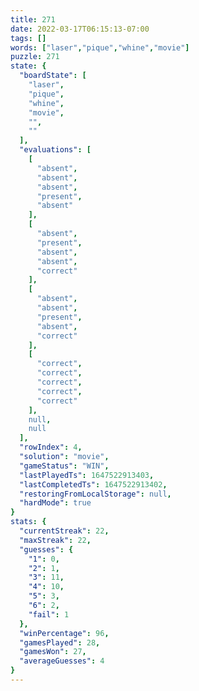 ```yaml
---
title: 271
date: 2022-03-17T06:15:13-07:00
tags: []
words: ["laser","pique","whine","movie"]
puzzle: 271
state: {
  "boardState": [
    "laser",
    "pique",
    "whine",
    "movie",
    "",
    ""
  ],
  "evaluations": [
    [
      "absent",
      "absent",
      "absent",
      "present",
      "absent"
    ],
    [
      "absent",
      "present",
      "absent",
      "absent",
      "correct"
    ],
    [
      "absent",
      "absent",
      "present",
      "absent",
      "correct"
    ],
    [
      "correct",
      "correct",
      "correct",
      "correct",
      "correct"
    ],
    null,
    null
  ],
  "rowIndex": 4,
  "solution": "movie",
  "gameStatus": "WIN",
  "lastPlayedTs": 1647522913403,
  "lastCompletedTs": 1647522913402,
  "restoringFromLocalStorage": null,
  "hardMode": true
}
stats: {
  "currentStreak": 22,
  "maxStreak": 22,
  "guesses": {
    "1": 0,
    "2": 1,
    "3": 11,
    "4": 10,
    "5": 3,
    "6": 2,
    "fail": 1
  },
  "winPercentage": 96,
  "gamesPlayed": 28,
  "gamesWon": 27,
  "averageGuesses": 4
}
---
```


<!-- more -->
